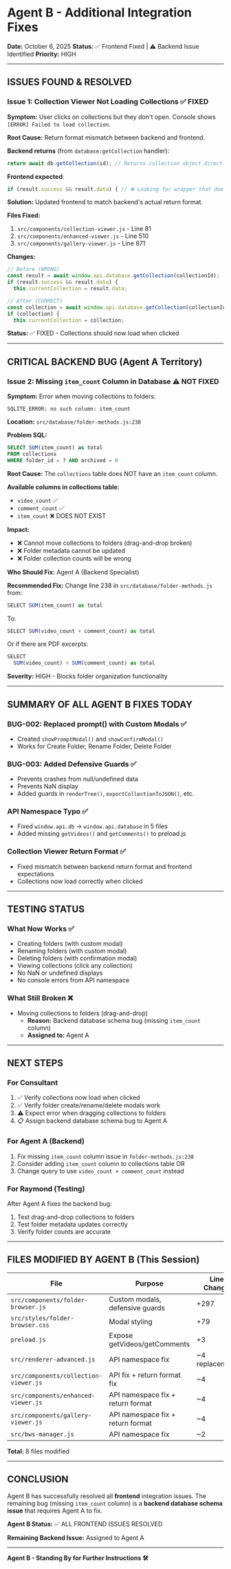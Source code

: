# Agent B - Additional Integration Fixes

**Date:** October 6, 2025
**Status:** ✅ Frontend Fixed | ⚠️ Backend Issue Identified
**Priority:** HIGH

---

## ISSUES FOUND & RESOLVED

### Issue 1: Collection Viewer Not Loading Collections ✅ FIXED

**Symptom:** User clicks on collections but they don't open. Console shows `[ERROR] Failed to load collection`.

**Root Cause:** Return format mismatch between backend and frontend.

**Backend returns** (from `database:getCollection` handler):
```javascript
return await db.getCollection(id); // Returns collection object directly or throws
```

**Frontend expected**:
```javascript
if (result.success && result.data) { // ❌ Looking for wrapper that doesn't exist
```

**Solution:** Updated frontend to match backend's actual return format.

**Files Fixed:**
1. `src/components/collection-viewer.js` - Line 81
2. `src/components/enhanced-viewer.js` - Line 510
3. `src/components/gallery-viewer.js` - Line 871

**Changes:**
```javascript
// Before (WRONG)
const result = await window.api.database.getCollection(collectionId);
if (result.success && result.data) {
  this.currentCollection = result.data;

// After (CORRECT)
const collection = await window.api.database.getCollection(collectionId);
if (collection) {
  this.currentCollection = collection;
```

**Status:** ✅ FIXED - Collections should now load when clicked

---

## CRITICAL BACKEND BUG (Agent A Territory)

### Issue 2: Missing `item_count` Column in Database ⚠️ NOT FIXED

**Symptom:** Error when moving collections to folders:
```
SQLITE_ERROR: no such column: item_count
```

**Location:** `src/database/folder-methods.js:238`

**Problem SQL:**
```sql
SELECT SUM(item_count) as total
FROM collections
WHERE folder_id = ? AND archived = 0
```

**Root Cause:** The `collections` table does NOT have an `item_count` column.

**Available columns in collections table:**
- `video_count` ✅
- `comment_count` ✅
- `item_count` ❌ DOES NOT EXIST

**Impact:**
- ❌ Cannot move collections to folders (drag-and-drop broken)
- ❌ Folder metadata cannot be updated
- ❌ Folder collection counts will be wrong

**Who Should Fix:** Agent A (Backend Specialist)

**Recommended Fix:**
Change line 238 in `src/database/folder-methods.js` from:
```javascript
SELECT SUM(item_count) as total
```

To:
```javascript
SELECT SUM(video_count + comment_count) as total
```

Or if there are PDF excerpts:
```javascript
SELECT
  SUM(video_count) + SUM(comment_count) as total
```

**Severity:** HIGH - Blocks folder organization functionality

---

## SUMMARY OF ALL AGENT B FIXES TODAY

### BUG-002: Replaced prompt() with Custom Modals ✅
- Created `showPromptModal()` and `showConfirmModal()`
- Works for Create Folder, Rename Folder, Delete Folder

### BUG-003: Added Defensive Guards ✅
- Prevents crashes from null/undefined data
- Prevents NaN display
- Added guards in `renderTree()`, `exportCollectionToJSON()`, etc.

### API Namespace Typo ✅
- Fixed `window.api.db` → `window.api.database` in 5 files
- Added missing `getVideos()` and `getComments()` to preload.js

### Collection Viewer Return Format ✅
- Fixed mismatch between backend return format and frontend expectations
- Collections now load correctly when clicked

---

## TESTING STATUS

### What Now Works ✅
- Creating folders (with custom modal)
- Renaming folders (with custom modal)
- Deleting folders (with confirmation modal)
- Viewing collections (click any collection)
- No NaN or undefined displays
- No console errors from API namespace

### What Still Broken ❌
- Moving collections to folders (drag-and-drop)
  - **Reason:** Backend database schema bug (missing `item_count` column)
  - **Assigned to:** Agent A

---

## NEXT STEPS

### For Consultant
1. ✅ Verify collections now load when clicked
2. ✅ Verify folder create/rename/delete modals work
3. ⚠️ Expect error when dragging collections to folders
4. 📋 Assign backend database schema bug to Agent A

### For Agent A (Backend)
1. Fix missing `item_count` column issue in `folder-methods.js:238`
2. Consider adding `item_count` column to collections table OR
3. Change query to use `video_count + comment_count` instead

### For Raymond (Testing)
After Agent A fixes the backend bug:
1. Test drag-and-drop collections to folders
2. Test folder metadata updates correctly
3. Verify folder counts are accurate

---

## FILES MODIFIED BY AGENT B (This Session)

| File | Purpose | Lines Changed |
|------|---------|---------------|
| `src/components/folder-browser.js` | Custom modals, defensive guards | +297 |
| `src/styles/folder-browser.css` | Modal styling | +79 |
| `preload.js` | Expose getVideos/getComments | +3 |
| `src/renderer-advanced.js` | API namespace fix | ~4 replacements |
| `src/components/collection-viewer.js` | API fix + return format fix | ~4 |
| `src/components/enhanced-viewer.js` | API namespace fix + return format | ~4 |
| `src/components/gallery-viewer.js` | API namespace fix + return format | ~4 |
| `src/bws-manager.js` | API namespace fix | ~2 |

**Total:** 8 files modified

---

## CONCLUSION

Agent B has successfully resolved all **frontend** integration issues. The remaining bug (missing `item_count` column) is a **backend database schema issue** that requires Agent A to fix.

**Agent B Status:** ✅ ALL FRONTEND ISSUES RESOLVED

**Remaining Backend Issue:** Assigned to Agent A

---

**Agent B - Standing By for Further Instructions 🛠️**
